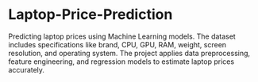 # Laptop-Price-Prediction
Predicting laptop prices using Machine Learning models.   The dataset includes specifications like brand, CPU, GPU, RAM, weight, screen resolution, and operating system.   The project applies data preprocessing, feature engineering, and regression models to estimate laptop prices accurately.
